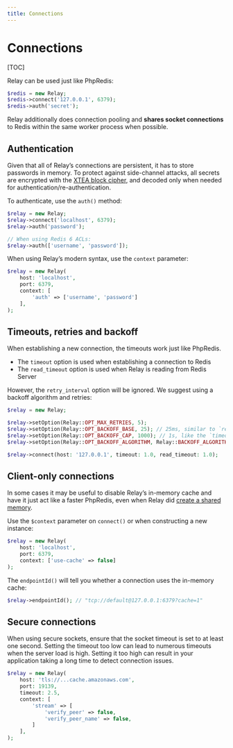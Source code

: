 ```yaml
---
title: Connections
---
```


# Connections

[TOC]

Relay can be used just like PhpRedis:

```php
$redis = new Relay;
$redis->connect('127.0.0.1', 6379);
$redis->auth('secret');
```

Relay additionally does connection pooling and __shares socket connections__ to Redis within the same worker process when possible.

## Authentication

Given that all of Relay’s connections are persistent, it has to store passwords in memory. To protect against side-channel attacks, all secrets are encrypted with the [XTEA block cipher](https://en.wikipedia.org/wiki/XTEA), and decoded only when needed for authentication/re-authentication.

To authenticate, use the `auth()` method:

```php
$relay = new Relay;
$relay->connect('localhost', 6379);
$relay->auth('password');

// When using Redis 6 ACLs:
$relay->auth(['username', 'password']);
```

When using Relay’s modern syntax, use the `context` parameter:

```php
$relay = new Relay(
    host: 'localhost',
    port: 6379,
    context: [
        'auth' => ['username', 'password']
    ],
);
```

## Timeouts, retries and backoff

When establishing a new connection, the timeouts work just like PhpRedis.

- The `timeout` option is used when establishing a connection to Redis
- The `read_timeout` option is used when Relay is reading from Redis Server

However, the `retry_interval` option will be ignored. We suggest using a backoff algorithm and retries:

```php
$relay = new Relay;

$relay->setOption(Relay::OPT_MAX_RETRIES, 5);
$relay->setOption(Relay::OPT_BACKOFF_BASE, 25); // 25ms, similar to `retry_interval`
$relay->setOption(Relay::OPT_BACKOFF_CAP, 1000); // 1s, like the `timeout`
$relay->setOption(Relay::OPT_BACKOFF_ALGORITHM, Relay::BACKOFF_ALGORITHM_DECORRELATED_JITTER);

$relay->connect(host: '127.0.0.1', timeout: 1.0, read_timeout: 1.0);
```

## Client-only connections

In some cases it may be useful to disable Relay’s in-memory cache and have it just act like a faster PhpRedis, even when Relay did [create a shared memory](/docs/1.x/configuration#disabling-the-cache-globally).

Use the `$context` parameter on `connect()` or when constructing a new instance:

```php
$relay = new Relay(
    host: 'localhost',
    port: 6379,
    context: ['use-cache' => false]
);
```

The `endpointId()` will tell you whether a connection uses the in-memory cache:

```php
$relay->endpointId(); // "tcp://default@127.0.0.1:6379?cache=1"
```

## Secure connections

When using secure sockets, ensure that the socket timeout is set to at least one second. Setting the timeout too low can lead to numerous timeouts when the server load is high. Setting it too high can result in your application taking a long time to detect connection issues.

```php
$relay = new Relay(
    host: 'tls://...cache.amazonaws.com',
    port: 19139,
    timeout: 2.5,
    context: [
        'stream' => [
            'verify_peer' => false,
            'verify_peer_name' => false,
        ]
    ],
);
```
